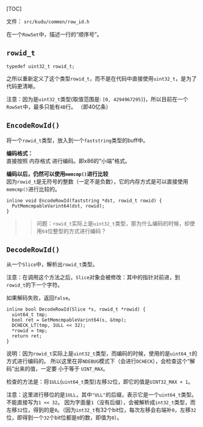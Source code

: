 [TOC]

文件： `src/kudu/common/row_id.h`

在一个`RowSet`中，描述一行的“顺序号”。

## `rowid_t`

```
typedef uint32_t rowid_t;
```

之所以重新定义了这个类型`rowid_t`，而不是在代码中直接使用`uint32_t`，是为了代码更清晰。

注意：因为是`uint32_t`类型(取值范围是: `[0, 4294967295]`)，所以目前在一个`RowSet`中，最多只能有`4B`行。 （即40亿条）


## `EncodeRowId()`

将一个`rowid_t`类型，放入到一个`faststring`类型的buff中。

**编码格式：**  
直接按照 内存格式 进行编码。即x86的“小端”格式。

**编码以后，仍然可以使用`memcmp()`进行比较**  
因为`rowid_t`是无符号的整数（一定不是负数），它的内存方式是可以直接使用`memcmp()`进行比较的。

```
inline void EncodeRowId(faststring *dst, rowid_t rowid) {
  PutMemcmpableVarint64(dst, rowid);
}
```

>> 问题：`rowid_t`实际上是`uint32_t`类型，那为什么编码的时候，却使用`64`位整型的方式进行编码？

## `DecodeRowId()`

从一个`Slice`中，解析出`rowid_t`类型。

注意：在调用这个方法之后，`Slice`对象会被修改：其中的指针对前进，到`rowid_t`的下一个字符。

如果解码失败，返回`false`。

```
inline bool DecodeRowId(Slice *s, rowid_t *rowid) {
  uint64_t tmp;
  bool ret = GetMemcmpableVarint64(s, &tmp);
  DCHECK_LT(tmp, 1ULL << 32);
  *rowid = tmp;
  return ret;
}
```

说明：因为`rowid_t`实际上是`uint32_t`类型，而编码的时候，使用的是`uint64_t`的方式进行编码的。 所以这里在非`NDEBUG`模式下（会进行`DCHECK`），会检查这个“解码”出来的值，一定要 小于等于 `UINT_MAX`。

检查的方法是：将`1ULL`(`uint64_t`类型)左移`32`位，即它的值是`UINT32_MAX + 1`。

注意：这里进行移位的是`1ULL`，其中`"ULL"`的后缀，表示它是一个`uint64_t`类型。不能直接写为`1 << 32`。 因为字面量`1`（没有后缀），会被解析成`int32_t`类型，而左移`32`位，得到的是`0`。（因为`int32_t`有32个bit位，每次左移会右端补`0`，左移`32`位，即得到一个`32`个bit位都是`0`的数，即值为`0`）。



